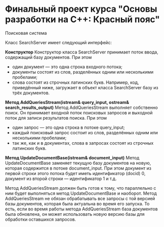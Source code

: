 # Финальный проект курcа "Основы разработки на С++: Красный пояс"

Поисковая система

Класс SearchServer имеет следующий интерфейс:

**Конструктор**
Конструктор класса SearchServer принимает поток ввода, содержащий базу документов. При этом
- один документ — это одна строка входного потока;
- документы состоят из слов, разделённых одним или несколькими пробелами;
- слова состоят из строчных латинских букв. Например, код, приведённый ниже, загружает в объект класса SearchServer базу из трёх документов.

**Метод AddQueriesStream(istream& query_input, ostream& search_results_output)**
Метод AddQueriesStream выполняет собственно поиск. Он принимает входной поток поисковых запросов и выходной поток для записи результатов поиска. При этом
- один запрос — это одна строка в потоке query_input;
- каждый поисковый запрос состоит из слов, разделённых одним или несколькими пробелами;
- так же, как и в документах, слова в запросах состоят из строчных латинских букв.

**Метод UpdateDocumentBase(istream& document_input)**
Метод UpdateDocumentBase заменяет текущую базу документов на новую, которая содержится в потоке document_input. 
При этом документ из первой строки этого потока будет иметь идентификатор (docid) 0, документ из второй строки — идентификатор 1 и т.д.

Метод AddQueriesStream должен быть готов к тому, что параллельно с ним будет выполняться метод UpdateDocumentBase и наоборот.
Метод AddQueriesStream не обязан обрабатывать все запросы с той версией базы документов, которая была актуальна во время его запуска. 
То есть, если во время работы метода AddQueriesStream база документов была обновлена, он может использовать новую версию базы для обработки оставшихся запросов.

